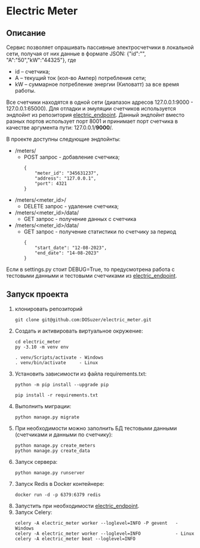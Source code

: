# Electric Meter
## Описание
Сервис позволяет опрашивать пассивные электросчетчики в локальной сети, получая от них данные в формате JSON: {"id":"<id>", "A":"50","kW":"44325"}, где
- id – счетчика;
- A – текущий ток (кол-во Ампер) потребления сети;
- kW – суммарное потребление энергии (Киловатт) за все время работы.

Все счетчики находятся в одной сети (диапазон адресов 127.0.0.1:9000 - 127.0.0.1:65000). Для отладки и эмуляции счетчиков используется эндпойнт из репозитория [electric_endpoint](https://github.com/DOSuzer/electric_endpoint). Данный эндпойнт вместо разных портов использует порт 8001 и принимает порт счетчика в качестве аргумента пути: 127.0.0.1/**9000**/.

В проекте доступны следующие эндпойнты:
+ /meters/
  * POST запрос - добавление счетчика;
    ```
    {
        "meter_id": "345631237",
        "address": "127.0.0.1",
        "port": 4321
    }
    ```
+ /meters/<meter_id>/
  * DELETE запрос - удаление счетчика;
+ /meters/<meter_id>/data/
  * GET запрос - получение данных с счетчика
+ /meters/<meter_id>/data/
  * GET запрос - получение статистики по счетчику за период
    ```
    {
        "start_date": "12-08-2023",
        "end_date": "14-08-2023"
    }
    ```
    
Если в settings.py стоит DEBUG=True, то предусмотрена работа с тестовыми данными и тестовыми счетчиками из [electric_endpoint](https://github.com/DOSuzer/electric_endpoint).

## Запуск проекта
1. клонировать репозиторий
   ```
   git clone git@github.com:DOSuzer/electric_meter.git
   ```
2. Cоздать и активировать виртуальное окружение:
   ```
   cd electric_meter
   py -3.10 -m venv env
   ```
   ```
   . venv/Scripts/activate - Windows
   . venv/bin/activate     - Linux
   ```
3. Установить зависимости из файла requirements.txt:
   ```
   python -m pip install --upgrade pip
   ```
   ```
   pip install -r requirements.txt
   ```
4. Выполнить миграции:
   ```
   python manage.py migrate
   ```
5. При необходимости можно заполнить БД тестовыми данными (счетчиками и данными по счетчику):
   ```
   python manage.py create_meters
   python manage.py create_data   
   ```
6. Запуск сервера:
   ```
   python manage.py runserver 
   ```
7. Запуск Redis в Docker контейнере:
   ```
   docker run -d -p 6379:6379 redis
   ```
9. Запустить при необходимости [electric_endpoint](https://github.com/DOSuzer/electric_endpoint).
10. Запуск Celery:
    ```
    celery -A electric_meter worker --loglevel=INFO -P gevent   - Windows
    celery -A electric_meter worker --loglevel=INFO             - Linux
    celery -A electric_meter beat --loglevel=INFO
    ```
